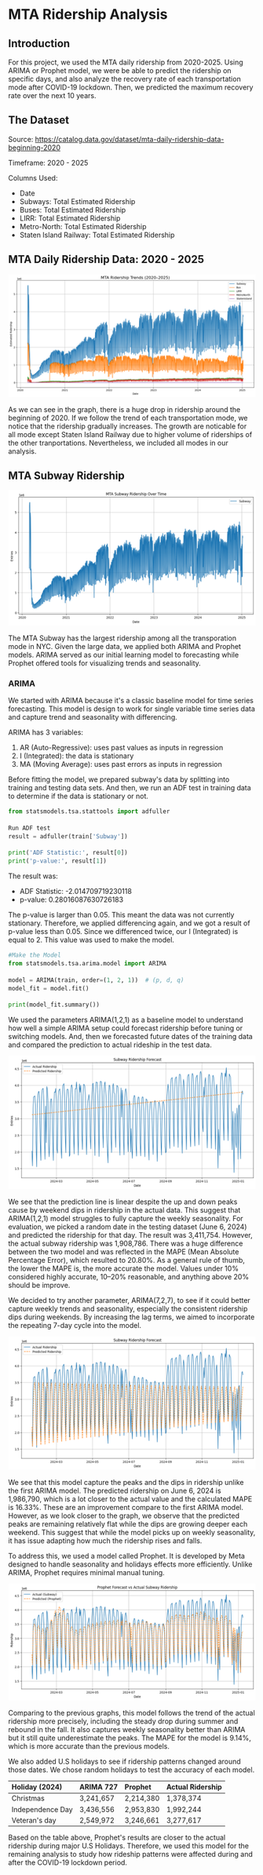 # MTA Ridership Analysis
## Introduction
For this project, we used the MTA daily ridership from 2020-2025. Using ARIMA or Prophet model, we were be able to predict the ridership on specific days, and also analyze the recovery rate of each transportation mode after COVID-19 lockdown. Then, we predicted the maximum recovery rate over the next 10 years.

## The Dataset
Source: https://catalog.data.gov/dataset/mta-daily-ridership-data-beginning-2020

Timeframe: 2020 - 2025

Columns Used:
- Date
- Subways: Total Estimated Ridership
- Buses: Total Estimated Ridership
- LIRR: Total Estimated Ridership
- Metro-North: Total Estimated Ridership
- Staten Island Railway: Total Estimated Ridership

## MTA Daily Ridership Data: 2020 - 2025
![MTA Ridership Overview](visualizations/all_data.png)

As we can see in the graph, there is a huge drop in ridership around the beginning of 2020. If we follow the trend of each transportation mode, we notice that the ridership gradually increases. The growth are noticable for all mode except Staten Island Railway due to higher volume of riderships of the other tranportations. Nevertheless, we included all modes in our analysis.


## MTA Subway Ridership
![MTA Subway Ridership](visualizations/subway_ridership.png)

The MTA Subway has the largest ridership among all the transporation mode in NYC. Given the large data, we applied both ARIMA and Prophet models. ARIMA served as our initial learning model to forecasting while Prophet offered tools for visualizing trends and seasonality.

### ARIMA
We started with ARIMA because it's a classic baseline model for time series forecasting. This model is design to work for single variable time series data and capture trend and seasonality with differencing.

ARIMA has 3 variables:
1) AR (Auto-Regressive): uses past values as inputs in regression
2) I (Integrated): the data is stationary
3) MA (Moving Average): uses past errors as inputs in regression

Before fitting the model, we prepared subway's data by splitting into training and testing data sets. And then,
we run an ADF test in training data to determine if the data is stationary or not.
```python
from statsmodels.tsa.stattools import adfuller

Run ADF test
result = adfuller(train['Subway'])

print('ADF Statistic:', result[0])
print('p-value:', result[1])
```

The result was:
- ADF Statistic: -2.014709719230118
- p-value: 0.28016087630726183

The p-value is larger than 0.05. This meant the data was not currently stationary. Therefore, we applied differencing again, and we got a result of p-value less than 0.05. Since we differenced twice, our I (Integrated) is equal to 2. This value was used to make the model.
```python
#Make the Model
from statsmodels.tsa.arima.model import ARIMA

model = ARIMA(train, order=(1, 2, 1))  # (p, d, q)
model_fit = model.fit()

print(model_fit.summary())
```
We used the parameters ARIMA(1,2,1) as a baseline model to understand how well a simple ARIMA setup could forecast ridership before tuning or switching models. And, then we forecasted future dates of the training data and compared the prediction to actual rideship in the test data.

![MTA Subway ARIMA 121 Prediction](visualizations/arima121.png)

We see that the prediction line is linear despite the up and down peaks cause by weekend dips in ridership in the actual data. This suggest that ARIMA(1,2,1) model struggles to fully capture the weekly seasonality. For evaluation, we picked a random date in the testing dataset (June 6, 2024) and predicted the ridership for that day. The result was 3,411,754. However, the actual subway ridership was 1,908,786. There was a huge difference between the two model and was reflected in the MAPE (Mean Absolute Percentage Error), which resulted to 20.80%. As a general rule of thumb, the lower the MAPE is, the more accurate the model. Values under 10% considered highly accurate, 10–20% reasonable, and anything above 20% should be improve.

We decided to try another parameter, ARIMA(7,2,7), to see if it could better capture weekly trends and seasonality, especially the consistent ridership dips during weekends. By increasing the lag terms, we aimed to incorporate the repeating 7-day cycle into the model.

![MTA Subway ARIMA 727 Prediction](visualizations/arima727.png)

We see that this model capture the peaks and the dips in ridership unlike the first ARIMA model. The predicted ridership on June 6, 2024 is 1,986,790, which is a lot closer to the actual value and the calculated MAPE is 16.33%. These are an improvement compare to the first ARIMA model. However, as we look closer to the graph, we observe that the predicted peaks are remaining relatively flat while the dips are growing deeper each weekend. This suggest that while the model picks up on weekly seasonality, it has issue adapting how much the ridership rises and falls.

To address this, we used a model called Prophet. It is developed by Meta designed to handle seasonality and holidays effects more efficiently. Unlike ARIMA, Prophet requires minimal manual tuning.

![MTA Subway Prophet Prediction](visualizations/sub_prophet.png)

Comparing to the previous graphs, this model follows the trend of the actual ridership more precisely, including the steady drop during summer and rebound in the fall. It also captures weekly seasonality better than ARIMA but it still quite underestimate the peaks. The MAPE for the model is 9.14%, which is more accurate than the previous models.

We also added U.S holidays to see if ridership patterns changed around those dates. We chose random holidays to test the accuracy of each model.

| Holiday (2024)   | ARIMA 727   | Prophet   | Actual Ridership   |
|:-----------------|:------------|:----------|:-------------------|
| Christmas        | 3,241,657   | 2,214,380 | 1,378,374          |
| Independence Day | 3,436,556   | 2,953,830 | 1,992,244          |
| Veteran's day    | 2,549,972   | 3,246,661 | 3,277,617          |

Based on the table above, Prophet's results are closer to the actual ridership during major U.S Holidays. Therefore, we used this model for the remaining analysis to study how rideship patterns were affected during and after the COVID-19 lockdown period.

